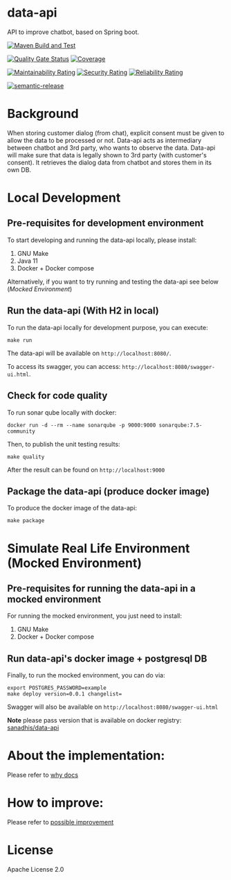 # data-api
API to improve chatbot, based on Spring boot.

[![Maven Build and Test](https://github.com/sanadhis/data-api/actions/workflows/build-and-test.yml/badge.svg)](https://github.com/sanadhis/data-api/actions/workflows/build-and-test.yml)

[![Quality Gate Status](https://sonarcloud.io/api/project_badges/measure?project=sanadhis_data-api&metric=alert_status)](https://sonarcloud.io/summary/new_code?id=sanadhis_data-api)
[![Coverage](https://sonarcloud.io/api/project_badges/measure?project=sanadhis_data-api&metric=coverage)](https://sonarcloud.io/summary/new_code?id=sanadhis_data-api)

[![Maintainability Rating](https://sonarcloud.io/api/project_badges/measure?project=sanadhis_data-api&metric=sqale_rating)](https://sonarcloud.io/summary/new_code?id=sanadhis_data-api)
[![Security Rating](https://sonarcloud.io/api/project_badges/measure?project=sanadhis_data-api&metric=security_rating)](https://sonarcloud.io/summary/new_code?id=sanadhis_data-api)
[![Reliability Rating](https://sonarcloud.io/api/project_badges/measure?project=sanadhis_data-api&metric=reliability_rating)](https://sonarcloud.io/summary/new_code?id=sanadhis_data-api)

[![semantic-release](https://img.shields.io/badge/semantic-release-e10079.svg?logo=semantic-release)](https://github.com/semantic-release/semantic-release)

# Background
When storing customer dialog (from chat), explicit consent must be given to allow the
data to be processed or not. Data-api acts as intermediary between chatbot and 3rd party, who wants to observe the data.
Data-api will make sure that data is legally shown to 3rd party (with customer's consent).
It retrieves the dialog data from chatbot and stores them in its own DB.

# Local Development
## Pre-requisites for development environment
To start developing and running the data-api locally, please install:
1. GNU Make
2. Java 11
3. Docker + Docker compose

Alternatively, if you want to try running and testing the data-api see below (*Mocked Environment*)

## Run the data-api (With H2 in local)
To run the data-api locally for development purpose, you can execute:

`make run`

The data-api will be available on `http://localhost:8080/`.

To access its swagger, you can access: `http://localhost:8080/swagger-ui.html`.

## Check for code quality
To run sonar qube locally with docker:

`docker run -d --rm --name sonarqube -p 9000:9000 sonarqube:7.5-community`

Then, to publish the unit testing results:

`make quality`

After the result can be found on `http://localhost:9000`

## Package the data-api (produce docker image)
To produce the docker image of the data-api:

`make package`

# Simulate Real Life Environment (Mocked Environment)

## Pre-requisites for running the data-api in a mocked environment
For running the mocked environment, you just need to install:
1. GNU Make
2. Docker + Docker compose

## Run data-api's docker image + postgresql DB
Finally, to run the mocked environment, you can do via:

```
export POSTGRES_PASSWORD=example
make deploy version=0.0.1 changelist=
```

Swagger will also be available on `http://localhost:8080/swagger-ui.html`

**Note** please pass version that is available on docker registry: [sanadhis/data-api](https://hub.docker.com/repository/docker/sanadhis/data-api/tags?page=1&ordering=last_updated)

# About the implementation:
Please refer to [why docs](docs/README.md)

# How to improve:
Please refer to [possible improvement](docs/IMPROVEMENT.md)

# License
Apache License 2.0